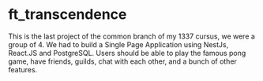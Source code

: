 # ft_transcendence
This is the last project of the common branch of my 1337 cursus, we were a group of 4.  We had to build a Single Page Application using NestJs, React.JS and PostgreSQL.  Users should be able to play the famous pong game, have friends, guilds, chat with each other, and a bunch of other features.
